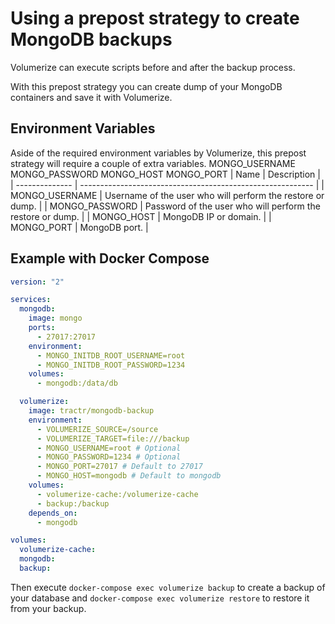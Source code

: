 # Using a prepost strategy to create MongoDB backups

Volumerize can execute scripts before and after the backup process.

With this prepost strategy you can create dump of your MongoDB containers and save it with Volumerize.

## Environment Variables

Aside of the required environment variables by Volumerize, this prepost strategy will require a couple of extra variables.
MONGO_USERNAME MONGO_PASSWORD MONGO_HOST MONGO_PORT
| Name           | Description                                                |
| -------------- | ---------------------------------------------------------- |
| MONGO_USERNAME | Username of the user who will perform the restore or dump. |
| MONGO_PASSWORD | Password of the user who will perform the restore or dump. |
| MONGO_HOST     | MongoDB IP or domain.                                      |
| MONGO_PORT     | MongoDB port.                                              |

## Example with Docker Compose

```YAML
version: "2"

services:
  mongodb:
    image: mongo
    ports:
      - 27017:27017
    environment:
      - MONGO_INITDB_ROOT_USERNAME=root
      - MONGO_INITDB_ROOT_PASSWORD=1234
    volumes:
      - mongodb:/data/db

  volumerize:
    image: tractr/mongodb-backup
    environment:
      - VOLUMERIZE_SOURCE=/source
      - VOLUMERIZE_TARGET=file:///backup
      - MONGO_USERNAME=root # Optional
      - MONGO_PASSWORD=1234 # Optional
      - MONGO_PORT=27017 # Default to 27017
      - MONGO_HOST=mongodb # Default to mongodb
    volumes:
      - volumerize-cache:/volumerize-cache
      - backup:/backup
    depends_on:
      - mongodb

volumes:
  volumerize-cache:
  mongodb:
  backup:
```

Then execute `docker-compose exec volumerize backup` to create a backup of your database and `docker-compose exec volumerize restore` to restore it from your backup.
